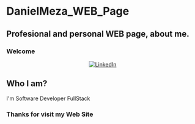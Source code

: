 # DanielMeza_WEB_Page
## Profesional and personal WEB page, about me.
### Welcome

<p align= "center">
  <a href="https://www.linkedin.com/in/daniel-meza-a5660622b/" target="_blank">
    <img alt="LinkedIn" src="https://1000logos.net/linkedin-logo/" />
  </a>

  ## Who I am?
  I'm Software Developer FullStack

  ### Thanks for visit my Web Site
